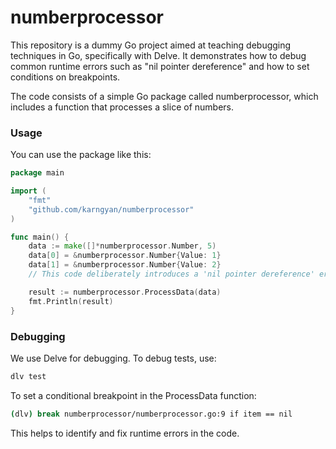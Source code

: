 # numberprocessor

This repository is a dummy Go project aimed at teaching debugging techniques in Go, specifically with Delve. It demonstrates how to debug common runtime errors such as "nil pointer dereference" and how to set conditions on breakpoints.

The code consists of a simple Go package called numberprocessor, which includes a function that processes a slice of numbers.

### Usage

You can use the package like this:

```go
package main

import (
	"fmt"
	"github.com/karngyan/numberprocessor"
)

func main() {
	data := make([]*numberprocessor.Number, 5)
    data[0] = &numberprocessor.Number{Value: 1}
    data[1] = &numberprocessor.Number{Value: 2}
    // This code deliberately introduces a 'nil pointer dereference' error

    result := numberprocessor.ProcessData(data)
    fmt.Println(result) 
}
```

### Debugging

We use Delve for debugging. To debug tests, use:

```bash
dlv test
```

To set a conditional breakpoint in the ProcessData function:

```bash
(dlv) break numberprocessor/numberprocessor.go:9 if item == nil
```

This helps to identify and fix runtime errors in the code.